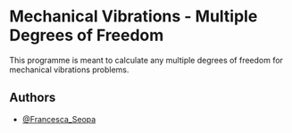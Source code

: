 
# Mechanical Vibrations - Multiple Degrees of Freedom

This programme is meant to calculate any multiple degrees of freedom for mechanical vibrations problems.




## Authors

- [@Francesca_Seopa](https://www.github.com/charbileigh)
